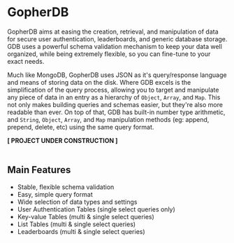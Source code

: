 # GopherDB
GopherDB aims at easing the creation, retrieval, and manipulation of data for secure user authentication, leaderboards, and generic database storage. GDB uses a powerful schema validation mechanism to keep your data well organized, while being extremely flexible, so you can fine-tune to your exact needs.

Much like MongoDB, GopherDB uses JSON as it's query/response language and means of storing data on the disk. Where GDB excels is the simplification of the query process, allowing you to target and manipulate any piece of data in an entry as a hierarchy of `Object`, `Array`, and `Map`. This not only makes building queries and schemas easier, but they're also more readable than ever. On top of that, GDB has built-in number type arithmetic, and `String`, `Object`, `Array`, and `Map` manipulation methods (eg: append, prepend, delete, etc) using the same query format.

**[ PROJECT UNDER CONSTRUCTION ]**
<br>
<br>
## Main Features
  - Stable, flexible schema validation
  - Easy, simple query format
  - Wide selection of data types and settings
  - User Authentication Tables (single select queries only)
  - Key-value Tables (multi & single select queries)
  - List Tables (multi & single select queries)
  - Leaderboards (multi & single select queries)
  
  
